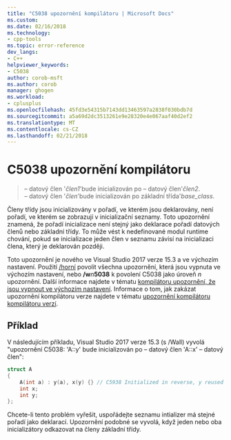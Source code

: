 ```yaml
---
title: "C5038 upozornění kompilátoru | Microsoft Docs"
ms.custom: 
ms.date: 02/16/2018
ms.technology:
- cpp-tools
ms.topic: error-reference
dev_langs:
- C++
helpviewer_keywords:
- C5038
author: corob-msft
ms.author: corob
manager: ghogen
ms.workload:
- cplusplus
ms.openlocfilehash: 45fd3e54315b7143dd13463597a2838f030bdb7d
ms.sourcegitcommit: a5a69d2dc3513261e9e28320e4e067aaf40d2ef2
ms.translationtype: MT
ms.contentlocale: cs-CZ
ms.lasthandoff: 02/21/2018
---
```

# <a name="compiler-warning-c5038"></a>C5038 upozornění kompilátoru

> – datový člen '*člen1*'bude inicializován po – datový člen'*člen2*.  
> – datový člen '*člen*'bude inicializován po základní třída'*base_class*.  

Členy třídy jsou inicializovány v pořadí, ve kterém jsou deklarovány, není pořadí, ve kterém se zobrazují v inicializační seznamy. Toto upozornění znamená, že pořadí inicializace není stejný jako deklarace pořadí datových členů nebo základní třídy. To může vést k nedefinované modul runtime chování, pokud se inicializace jeden člen v seznamu závisí na inicializaci člena, který je deklarován později.

Toto upozornění je nového ve Visual Studio 2017 verze 15.3 a ve výchozím nastavení. Použití [/horní](../../build/reference/compiler-option-warning-level.md) povolit všechna upozornění, která jsou vypnuta ve výchozím nastavení, nebo __/w__*n*__5038__ k povolení C5038 jako úroveň  *n*  upozornění. Další informace najdete v tématu [kompilátoru upozornění, že jsou vypnout ve výchozím nastavení](../../preprocessor/compiler-warnings-that-are-off-by-default.md). Informace o tom, jak zakázat upozornění kompilátoru verze najdete v tématu [upozornění kompilátoru kompilátoru verzí](compiler-warnings-by-compiler-version.md).

## <a name="example"></a>Příklad

V následujícím příkladu, Visual Studio 2017 verze 15.3 (s /Wall) vyvolá "upozornění C5038: 'A::y' bude inicializován po – datový člen 'A::x' – datový člen":

```cpp
struct A
{
    A(int a) : y(a), x(y) {} // C5938 Initialized in reverse, y reused
    int x;
    int y;
};
```

Chcete-li tento problém vyřešit, uspořádejte seznamu intializer má stejné pořadí jako deklarací. Upozornění podobné se vyvolá, když jeden nebo oba inicializátory odkazovat na členy základní třídy.
